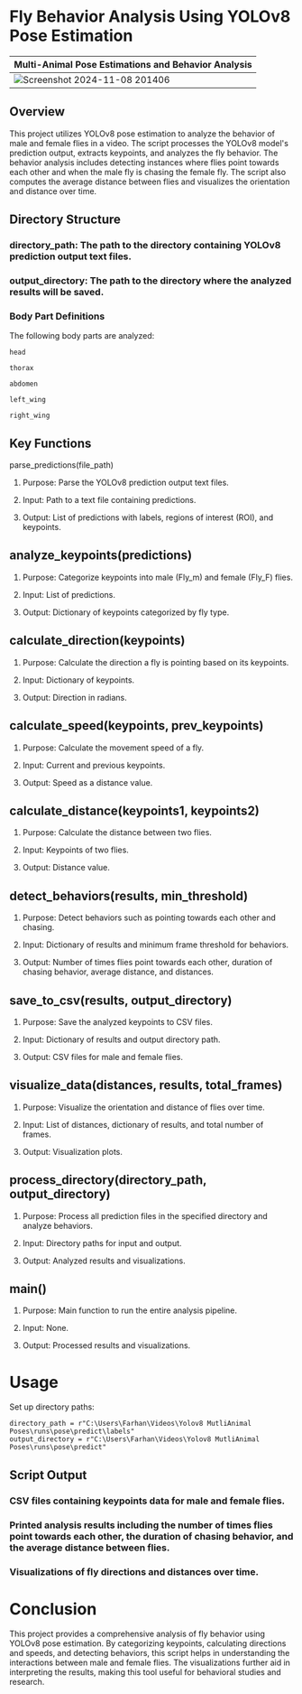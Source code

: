 # Fly Behavior Analysis Using YOLOv8 Pose Estimation

|Multi-Animal Pose Estimations and Behavior Analysis|
|---|
|![Screenshot 2024-11-08 201406](https://github.com/user-attachments/assets/c834fd0c-2e0f-4d78-8937-e01d2186dd57)|



## Overview
This project utilizes YOLOv8 pose estimation to analyze the behavior of male and female flies in a video. The script processes the YOLOv8 model's prediction output, extracts keypoints, and analyzes the fly behavior. The behavior analysis includes detecting instances where flies point towards each other and when the male fly is chasing the female fly. The script also computes the average distance between flies and visualizes the orientation and distance over time.

## Directory Structure
### directory_path: The path to the directory containing YOLOv8 prediction output text files.

### output_directory: The path to the directory where the analyzed results will be saved.

### Body Part Definitions
The following body parts are analyzed:

`head`

`thorax`

`abdomen`

`left_wing`

`right_wing`

## Key Functions
parse_predictions(file_path)

1. Purpose: Parse the YOLOv8 prediction output text files.

2. Input: Path to a text file containing predictions.

3. Output: List of predictions with labels, regions of interest (ROI), and keypoints.

## analyze_keypoints(predictions)

1. Purpose: Categorize keypoints into male (Fly_m) and female (Fly_F) flies.

2. Input: List of predictions.

3. Output: Dictionary of keypoints categorized by fly type.

## calculate_direction(keypoints)

1. Purpose: Calculate the direction a fly is pointing based on its keypoints.

2. Input: Dictionary of keypoints.

3. Output: Direction in radians.

## calculate_speed(keypoints, prev_keypoints)

1. Purpose: Calculate the movement speed of a fly.

2. Input: Current and previous keypoints.

3. Output: Speed as a distance value.

## calculate_distance(keypoints1, keypoints2)

1. Purpose: Calculate the distance between two flies.

2. Input: Keypoints of two flies.

3. Output: Distance value.

## detect_behaviors(results, min_threshold)

1. Purpose: Detect behaviors such as pointing towards each other and chasing.

2. Input: Dictionary of results and minimum frame threshold for behaviors.

3. Output: Number of times flies point towards each other, duration of chasing behavior, average distance, and distances.

## save_to_csv(results, output_directory)

1. Purpose: Save the analyzed keypoints to CSV files.

2. Input: Dictionary of results and output directory path.

3. Output: CSV files for male and female flies.

## visualize_data(distances, results, total_frames)

1. Purpose: Visualize the orientation and distance of flies over time.

2. Input: List of distances, dictionary of results, and total number of frames.

3. Output: Visualization plots.

## process_directory(directory_path, output_directory)

1. Purpose: Process all prediction files in the specified directory and analyze behaviors.

2. Input: Directory paths for input and output.

3. Output: Analyzed results and visualizations.

## main()

1. Purpose: Main function to run the entire analysis pipeline.

2. Input: None.

3. Output: Processed results and visualizations.

# Usage
Set up directory paths:

```
directory_path = r"C:\Users\Farhan\Videos\Yolov8 MutliAnimal Poses\runs\pose\predict\labels"
output_directory = r"C:\Users\Farhan\Videos\Yolov8 MutliAnimal Poses\runs\pose\predict"
```
## Script Output
### CSV files containing keypoints data for male and female flies.

### Printed analysis results including the number of times flies point towards each other, the duration of chasing behavior, and the average distance between flies.

### Visualizations of fly directions and distances over time.

# Conclusion
This project provides a comprehensive analysis of fly behavior using YOLOv8 pose estimation. By categorizing keypoints, calculating directions and speeds, and detecting behaviors, this script helps in understanding the interactions between male and female flies. The visualizations further aid in interpreting the results, making this tool useful for behavioral studies and research.
